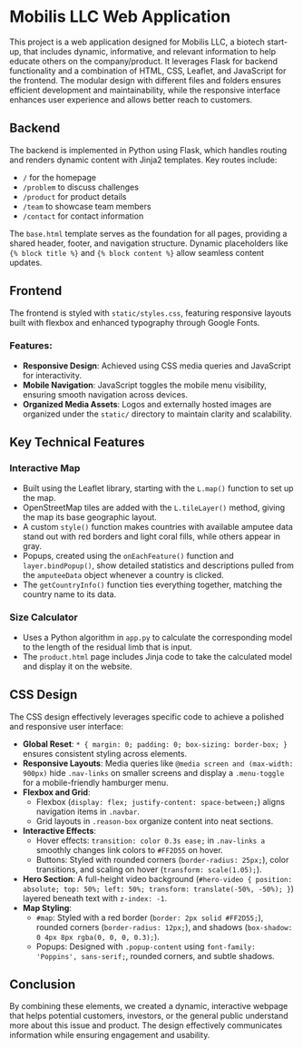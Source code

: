 # Mobilis LLC Web Application

This project is a web application designed for Mobilis LLC, a biotech start-up, that includes dynamic, informative, and relevant information to help educate others on the company/product. It leverages Flask for backend functionality and a combination of HTML, CSS, Leaflet, and JavaScript for the frontend. The modular design with different files and folders ensures efficient development and maintainability, while the responsive interface enhances user experience and allows better reach to customers.

## Backend

The backend is implemented in Python using Flask, which handles routing and renders dynamic content with Jinja2 templates. Key routes include:
- `/` for the homepage
- `/problem` to discuss challenges
- `/product` for product details
- `/team` to showcase team members
- `/contact` for contact information

The `base.html` template serves as the foundation for all pages, providing a shared header, footer, and navigation structure. Dynamic placeholders like `{% block title %}` and `{% block content %}` allow seamless content updates.

## Frontend

The frontend is styled with `static/styles.css`, featuring responsive layouts built with flexbox and enhanced typography through Google Fonts.

### Features:
- **Responsive Design**: Achieved using CSS media queries and JavaScript for interactivity.
- **Mobile Navigation**: JavaScript toggles the mobile menu visibility, ensuring smooth navigation across devices.
- **Organized Media Assets**: Logos and externally hosted images are organized under the `static/` directory to maintain clarity and scalability.

## Key Technical Features

### Interactive Map
- Built using the Leaflet library, starting with the `L.map()` function to set up the map.
- OpenStreetMap tiles are added with the `L.tileLayer()` method, giving the map its base geographic layout.
- A custom `style()` function makes countries with available amputee data stand out with red borders and light coral fills, while others appear in gray.
- Popups, created using the `onEachFeature()` function and `layer.bindPopup()`, show detailed statistics and descriptions pulled from the `amputeeData` object whenever a country is clicked.
- The `getCountryInfo()` function ties everything together, matching the country name to its data.

### Size Calculator
- Uses a Python algorithm in `app.py` to calculate the corresponding model to the length of the residual limb that is input.
- The `product.html` page includes Jinja code to take the calculated model and display it on the website.

## CSS Design

The CSS design effectively leverages specific code to achieve a polished and responsive user interface:
- **Global Reset**: `* { margin: 0; padding: 0; box-sizing: border-box; }` ensures consistent styling across elements.
- **Responsive Layouts**: Media queries like `@media screen and (max-width: 900px)` hide `.nav-links` on smaller screens and display a `.menu-toggle` for a mobile-friendly hamburger menu.
- **Flexbox and Grid**:
  - Flexbox (`display: flex; justify-content: space-between;`) aligns navigation items in `.navbar`.
  - Grid layouts in `.reason-box` organize content into neat sections.
- **Interactive Effects**:
  - Hover effects: `transition: color 0.3s ease;` in `.nav-links a` smoothly changes link colors to `#FF2D55` on hover.
  - Buttons: Styled with rounded corners (`border-radius: 25px;`), color transitions, and scaling on hover (`transform: scale(1.05);`).
- **Hero Section**: A full-height video background (`#hero-video { position: absolute; top: 50%; left: 50%; transform: translate(-50%, -50%); }`) layered beneath text with `z-index: -1`.
- **Map Styling**:
  - `#map`: Styled with a red border (`border: 2px solid #FF2D55;`), rounded corners (`border-radius: 12px;`), and shadows (`box-shadow: 0 4px 8px rgba(0, 0, 0, 0.3);`).
  - Popups: Designed with `.popup-content` using `font-family: 'Poppins', sans-serif;`, rounded corners, and subtle shadows.

## Conclusion

By combining these elements, we created a dynamic, interactive webpage that helps potential customers, investors, or the general public understand more about this issue and product. The design effectively communicates information while ensuring engagement and usability.
